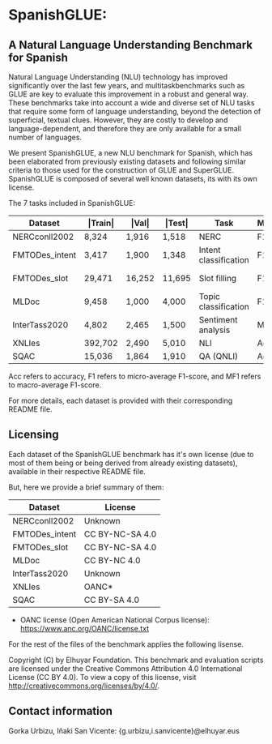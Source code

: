 #    SpanishGLUE: 
## A Natural Language Understanding Benchmark for Spanish   




Natural Language Understanding (NLU) technology has improved significantly over the last few years, 
and multitaskbenchmarks such as GLUE are key to evaluate this improvement in a robust and general way. 
These benchmarks take into account a wide and diverse set of NLU tasks that require some form of 
language understanding, beyond the detection of superficial, textual clues. However, they are costly 
to develop and language-dependent, and therefore they are only available for a small number of languages. 

We present SpanishGLUE, a new NLU benchmark for Spanish, which has been elaborated from previously 
existing datasets and following similar criteria to those used for the construction of GLUE and SuperGLUE. 
SpanishGLUE is composed of several well known datasets, its with its own license.



The 7 tasks included in SpanishGLUE:

| Dataset        |\|Train\||\|Val\| |\|Test\|| Task                   | Metric | Domain          |
|----------------|---------|--------|--------|------------------------|--------|-----------------|
| NERCconll2002  |   8,324 |  1,916 |  1,518 | NERC                   | F1     | News            |
| FMTODes_intent |   3,417 |  1,900 |  1,348 | Intent classification  | F1     | Dialog system   |
| FMTODes_slot   |  29,471 | 16,252 | 11,695 | Slot filling           | F1     | Dialog system   |
| MLDoc          |   9,458 |  1,000 |  4,000 | Topic classification   | F1     | News            |
| InterTass2020  |   4,802 |  2,465 |  1,500 | Sentiment analysis     | MF1    | Twitter         |
| XNLIes         | 392,702 |  2,490 |  5,010 | NLI                    | Acc    | Wikipedia       |
| SQAC           |  15,036 |  1,864 |  1,910 | QA (QNLI)              | Acc    | Wikipedia       |


Acc refers to accuracy, F1 refers to micro-average F1-score, and MF1 refers to macro-average F1-score.


For more details, each dataset is provided with their corresponding README file.



Licensing
-------------

Each dataset of the SpanishGLUE benchmark has it's own license (due to most of them being or 
being derived from already existing datasets), available in their respective README file. 

But, here we provide a brief summary of them:


| Dataset        | License                             |
|----------------|-------------------------------------|
| NERCconll2002  |                     Unknown         |
| FMTODes_intent |                     CC BY-NC-SA 4.0 |
| FMTODes_slot   |                     CC BY-NC-SA 4.0 |
| MLDoc          |                     CC BY-NC    4.0 |
| InterTass2020  |                     Unknown         |
| XNLIes         |                     OANC*           |
| SQAC           |                     CC BY-SA    4.0 |


* OANC license (Open American National Corpus license): https://www.anc.org/OANC/license.txt

For the rest of the files of the benchmark applies the following lisense.

Copyright (C) by Elhuyar Foundation. 
This benchmark and evaluation scripts are licensed under the Creative Commons Attribution 4.0
International License (CC BY 4.0). To view a copy of this license, visit 
http://creativecommons.org/licenses/by/4.0/.






Contact information
-----------------------
Gorka Urbizu, Iñaki San Vicente: {g.urbizu,i.sanvicente}@elhuyar.eus
